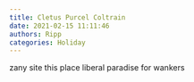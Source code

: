 ```yaml
---
title: Cletus Purcel Coltrain
date: 2021-02-15 11:11:46
authors: Ripp
categories: Holiday
---
```


 zany site this place
liberal paradise for wankers